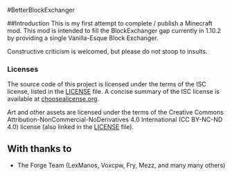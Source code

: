 #BetterBlockExchanger

##Introduction
This is my first attempt to complete / publish a Minecraft mod.  This mod is intended to fill the BlockExchanger gap currently in 1.10.2 by providing a single Vanilla-Esque Block Exchanger. 

Constructive criticism is welcomed, but please do not stoop to insults.

### Licenses
The source code of this project is licensed under the terms of the ISC license, listed in the [LICENSE](LICENSE.md) file. A concise summary of the ISC license is available at [choosealicense.org](http://choosealicense.com/licenses/isc/).

Art and other assets are licensed under the terms of the Creative Commons Attribution-NonCommercial-NoDerivatives 4.0 International (CC BY-NC-ND 4.0) license (also linked in the [LICENSE](LICENSE.md) file).

## With thanks to
* The Forge Team (LexManos, Voxcpw, Fry, Mezz, and many many others)
